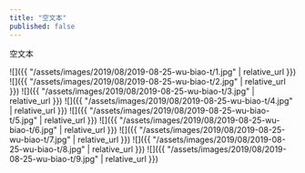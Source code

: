 ```yaml
---
title: "空文本"
published: false
---
```

空文本



![]({{ "/assets/images/2019/08/2019-08-25-wu-biao-t/1.jpg" | relative_url }})
![]({{ "/assets/images/2019/08/2019-08-25-wu-biao-t/2.jpg" | relative_url }})
![]({{ "/assets/images/2019/08/2019-08-25-wu-biao-t/3.jpg" | relative_url }})
![]({{ "/assets/images/2019/08/2019-08-25-wu-biao-t/4.jpg" | relative_url }})
![]({{ "/assets/images/2019/08/2019-08-25-wu-biao-t/5.jpg" | relative_url }})
![]({{ "/assets/images/2019/08/2019-08-25-wu-biao-t/6.jpg" | relative_url }})
![]({{ "/assets/images/2019/08/2019-08-25-wu-biao-t/7.jpg" | relative_url }})
![]({{ "/assets/images/2019/08/2019-08-25-wu-biao-t/8.jpg" | relative_url }})
![]({{ "/assets/images/2019/08/2019-08-25-wu-biao-t/9.jpg" | relative_url }})
